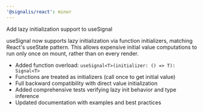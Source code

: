 ```yaml
---
'@signalis/react': minor
---
```


Add lazy initialization support to useSignal

useSignal now supports lazy initialization via function initializers, matching React's useState pattern. This allows expensive initial value computations to run only once on mount, rather than on every render.

- Added function overload: `useSignal<T>(initializer: () => T): Signal<T>`
- Functions are treated as initializers (call once to get initial value)
- Full backward compatibility with direct value initialization
- Added comprehensive tests verifying lazy init behavior and type inference
- Updated documentation with examples and best practices
